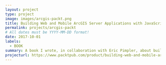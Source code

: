 ```yaml
---
layout: project
type: project
image: images/arcgis-packt.png
title: Building Web and Mobile ArcGIS Server Applications with JavaScript - Second Edition
permalink: projects/arcgis-packt
# All dates must be YYYY-MM-DD format!
date: 2017-10-01
labels:
  - BOOK
summary: A book I wrote, in collaboration with Eric Pimpler, about building web and mobile mapping applications using Esri's ArcGIS framework.
projecturl: https://www.packtpub.com/product/building-web-and-mobile-arcgis-server-applications-with-javascript-second-edition/9781787280526
---
```

